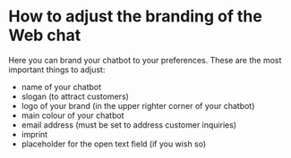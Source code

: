 # How to adjust the branding of the Web chat

Here you can brand your chatbot to your preferences. These are the most important things to adjust:

- name of your chatbot
- slogan (to attract customers)
- logo of your brand (in the upper righter corner of your chatbot)
- main colour of your chatbot
- email address (must be set to address customer inquiries)
- imprint
- placeholder for the open text field (if you wish so)
